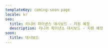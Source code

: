 ```yaml
---
templateKey: coming-soon-page
locale: kr
seo:
  title: 리니어 파이낸스 대시보드 - 지원 예정
  description: 리니어 파이낸스 대시보드 - 지원 예정
soon:
  title: 대시보드
---
```

